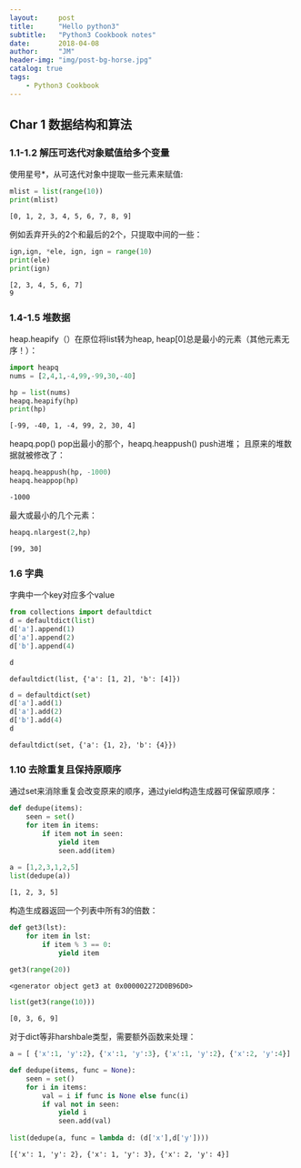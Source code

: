 ```yaml
---
layout:     post
title:      "Hello python3"
subtitle:   "Python3 Cookbook notes"
date:       2018-04-08
author:     "JM"
header-img: "img/post-bg-horse.jpg"
catalog: true
tags:
    - Python3 Cookbook
---
```


 

## Char 1 数据结构和算法

### 1.1-1.2 解压可迭代对象赋值给多个变量 
使用星号*，从可迭代对象中提取一些元素来赋值:

```python
mlist = list(range(10))
print(mlist)
```

    [0, 1, 2, 3, 4, 5, 6, 7, 8, 9]
    
例如丢弃开头的2个和最后的2个，只提取中间的一些：

```python
ign,ign, *ele, ign, ign = range(10)
print(ele)
print(ign)
```

    [2, 3, 4, 5, 6, 7]
    9
    

### 1.4-1.5 堆数据
heap.heapify（）在原位将list转为heap,
heap[0]总是最小的元素（其他元素无序！）：

```python
import heapq
nums = [2,4,1,-4,99,-99,30,-40]
```


```python
hp = list(nums)
heapq.heapify(hp)
print(hp)      
```

    [-99, -40, 1, -4, 99, 2, 30, 4]
    
heapq.pop() pop出最小的那个，heapq.heappush() push进堆；
且原来的堆数据就被修改了：

```python
heapq.heappush(hp, -1000)
heapq.heappop(hp)
```




    -1000


最大或最小的几个元素：

```python
heapq.nlargest(2,hp)
```




    [99, 30]



### 1.6 字典
字典中一个key对应多个value

```python
from collections import defaultdict
d = defaultdict(list)
d['a'].append(1)
d['a'].append(2)
d['b'].append(4)
```


```python
d
```




    defaultdict(list, {'a': [1, 2], 'b': [4]})




```python
d = defaultdict(set)
d['a'].add(1)
d['a'].add(2)
d['b'].add(4)
d
```




    defaultdict(set, {'a': {1, 2}, 'b': {4}})



### 1.10 去除重复且保持原顺序 
通过set来消除重复会改变原来的顺序，通过yield构造生成器可保留原顺序：

```python
def dedupe(items):
    seen = set()
    for item in items:
        if item not in seen:
            yield item
            seen.add(item)
            
a = [1,2,3,1,2,5]
list(dedupe(a))
```




    [1, 2, 3, 5]


构造生成器返回一个列表中所有3的倍数：

```python
def get3(lst):
    for item in lst:
        if item % 3 == 0:
            yield item
            
get3(range(20))
```




    <generator object get3 at 0x000002272D0B96D0>




```python
list(get3(range(10)))
```




    [0, 3, 6, 9]


对于dict等非harshbale类型，需要额外函数来处理：

```python
a = [ {'x':1, 'y':2}, {'x':1, 'y':3}, {'x':1, 'y':2}, {'x':2, 'y':4}]
```


```python
def dedupe(items, func = None):
    seen = set()
    for i in items:
        val = i if func is None else func(i)
        if val not in seen:
            yield i
            seen.add(val)
            
list(dedupe(a, func = lambda d: (d['x'],d['y'])))
```




    [{'x': 1, 'y': 2}, {'x': 1, 'y': 3}, {'x': 2, 'y': 4}]



